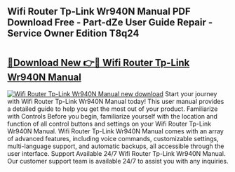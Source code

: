 ## Wifi Router Tp-Link Wr940N Manual PDF Download Free - Part-dZe User Guide Repair - Service Owner Edition T8q24

# <h2><a href="http://bc21632.oget.top/?id=Wifi+Router+Tp-Link+Wr940N+Manual">🔗Download New 👉🔴 Wifi Router Tp-Link Wr940N Manual</a></h2>

[![Wifi Router Tp-Link Wr940N Manual new download](https://i.imgur.com/5g1atiW.png)](http://bc21632.oget.top/?id=Wifi+Router+Tp-Link+Wr940N+Manual)
Start your journey with Wifi Router Tp-Link Wr940N Manual today! This user manual provides a detailed guide to help you get the most out of your product. Familiarize with Controls Before you begin, familiarize yourself with the location and function of all control buttons and settings on your Wifi Router Tp-Link Wr940N Manual. Wifi Router Tp-Link Wr940N Manual comes with an array of advanced features, including voice commands, customizable settings, multi-language support, and automatic backups, all accessible through the user interface. Support Available 24/7 Wifi Router Tp-Link Wr940N Manual. Our customer support team is available 24/7 to assist you with any inquiries.
